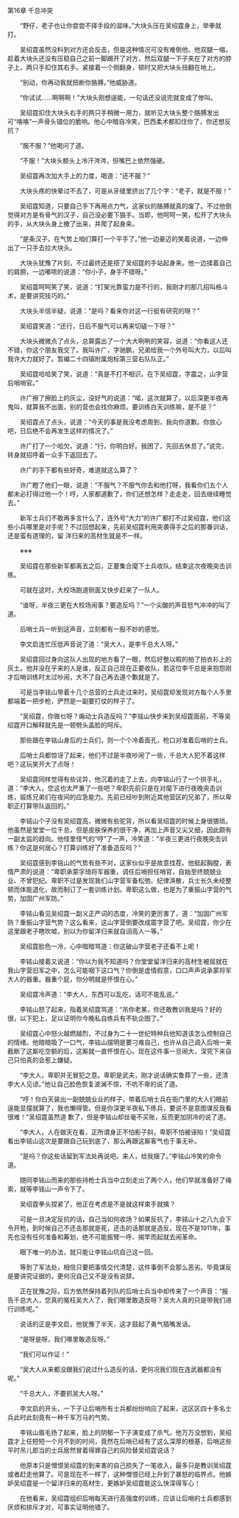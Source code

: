 第16章 千总冲突

　　“野仔，老子也让你尝尝不择手段的滋味。”大块头压在吴绍霆身上，举拳就打。

　　吴绍霆虽然没料到对方还会反击，但是这种情况可没有难倒他。他双腿一缩，趁着大块头还没有压稳自己之前一脚踢开了对方，然后双腿一下子夹在了对方的脖子上，两只手扣住其右手。紧接着一个侧翻身，顿时又把大块头扭翻在地上。

　　“别动，你再动我就扭断你胳膊。”他威胁道。

　　“你试试……啊啊啊！”大块头刚想逞能，一句话还没说完就变成了惨叫。

　　吴绍霆扣住大块头右手的两只手稍微一用力，就听见大块头整个胳膊发出可“咯咯”一声骨头错位的脆响。他心中暗自冷笑，巴西柔术都扣住你了，你还想反抗？

　　“服不服？”他喝问了道。

　　“不服！”大块头额头上冷汗涔涔，但嘴巴上依然强硬。

　　吴绍霆再次加大手上的力度，喝道：“还不服？”

　　大块头疼的快晕过不去了，可是从牙缝里挤出了几个字：“老子，就是不服！”

　　吴绍霆知道，只要自己手下再用点力气，这家伙的胳膊就真的废了。不过他倒觉得对方是有骨气的汉子，自己没必要下狠手。当即，他呵呵一笑，松开了大块头的手，从大块头身上撤了出来，并爬了起身来。

　　“是条汉子，在气势上咱们算打一个平手了。”他一边豪迈的笑着说道，一边伸出了一只手去拉大块头。

　　大块头犹豫了片刻，不过最终还是搭了吴绍霆的手站起身来。他一边揉着自己的肩膀，一边嘟哝的说道：“你小子，身手不错呀。”

　　吴绍霆呵呵笑了笑，说道：“打架光靠蛮力是不行的，我刚才的那几招叫格斗术，是要讲究技巧的。”

　　大块头半信半疑，说道：“是吗？看来你对这一行挺有研究的呀？”

　　吴绍霆笑道：“还行，日后不服气可以再来切磋一下呀？”

　　大块头微微点了点头，总算露出了一个大大咧咧的笑容，说道：“你看这人还不错，你这个朋友我交了。我叫许广，字驰鹏，兄弟给我一个外号叫大力，以后叫我许大力就好了。暂编二十四镇附属炮标第三营右队队正。”

　　吴绍霆哈哈笑了笑，说道：“真是不打不相识。在下吴绍霆，字震之，山字营后哨哨官。”

　　许广擦了擦脸上的灰尘，没好气的说道：“喏，这次就算了，以后深更半夜再鬼叫，就算我不出面，别的营也会找你麻烦。要训练白天训练嘛，是不是？”

　　吴绍霆点了点头，说道：“今天的事是我没考虑周到，我向你道歉。你放心吧，日后绝不会再发生这样的情况了。”

　　许广打了一个哈欠，说道：“行，你明白好。我困了，先回去休息了。”说完，转身就招呼着一众手下返回去了。

　　许广的手下都有些好奇，难道就这么算了？

　　许广瞪了他们一眼，说道：“不服气？不服气你去和他打呀，我看你们五个人都未必打得过他一个！哼，人家都道歉了，你们还想怎样？走走走，回去继续睡觉去。”

　　新军士兵们不敢再多言什么了，连外号“大力”的许广都打不过吴绍霆，他们这些小兵哪里是对手呢？不过回想起来，先前吴绍霆利用突袭得手之后的那番训话，还是蛮有道理的，留
洋归来的高材生就是不一样。

　　※※※

　　吴绍霆在那些新军都离去之后，正要集合麾下士兵收队，结束这次夜晚突击训练。

　　可就在这时，大校场跑道侧面又快步赶来了一队人。

　　“谁呀，半夜三更在大校场闹事？要造反吗？”一个尖酸的声音怒气冲冲的叫了道。

　　后哨士兵一听到这声音，立刻都有一股不妙的感觉。

　　李文启连忙压低声音说了道：“吴大人，是李千总大人呀。”

　　吴绍霆回过身向这队人出现的地方看了一眼，然后好整以暇的拍了拍衣衫上的灰土。他并没在乎来的人是谁，反正自己现在正要收队，若这位李千总是来抱怨刚才后哨训练时太过吵闹，大不了自己再去道个歉就是了。

　　可是当李铭山带着十几个总营的士兵走过来时，吴绍霆却发现对方每个人手里都端着一把步枪，俨然是一副要打仗的样子了。

　　“吴绍霆，你做乜呀？煽动士兵造反吗？”李铭山快步来到吴绍霆面前，不等吴绍霆开口解释就先是一顿劈头盖脸的呵斥。

　　那些跟在李铭山身后的士兵们，则一个个冷着面孔，枪口对准着后哨的士兵。

　　后哨士兵都惊讶了起来，他们不过是半夜吵闹了一些，千总大人犯不着这样吧？这玩笑开大了点呀！

　　吴绍霆同样觉得有些诧异，他沉着的走了上去，向李铭山行了一个拱手礼，道：“李大人，您这也太严重了一些吧？卑职先前只是在对麾下进行夜晚突击训练，锻炼兄弟们在夜间的应急能力。先前已经吵到附近其他营区的兄弟了，所以卑职正打算带队返回的。”

　　李铭山个子没有吴绍霆高，微微有些驼背，所以看吴绍霆的时候上身很猥琐。他虽然是堂堂一位千总，但是皮肤保养的很干净，再加上声音又尖又细，因此颇有一副太监的趋向。他怪里怪气的“哼”了一声，冷笑道：“半夜三更进行夜晚突击训练？你这是何居心？打算训练好了准备造反吗？”

　　吴绍霆感到李铭山的气势有些不对，这家伙似乎是故意找茬。他挺起胸膛，表情严肃的说道：“卑职承蒙孚琦将军器重，调任后哨担任哨官，自始至终兢兢业业、不曾犯纪。卑职不过是发现我们山字营军备松弛、纪律涣散，兵士长久未经整顿而体能退化，故而制订了一套训练计划。卑职这么做，也是为了重振山字营的气势，加固广州军防。”

　　李铭山看见吴绍霆一副义正严词的态度，冷笑的更厉害了，道：“加固广州军防？重振山字营气势？这么看来，这山字营倒要改成震字营了吧。吴绍霆，你少在这里跟老子瞎吹嘘，别以为你留洋归来就自诩高人一等。”

　　吴绍霆脸色一冷，心中暗暗骂道：你这破山字营老子还看不上呢！

　　李铭山接着又说道：“你以为我不知道吗？你堂堂留洋归来的高材生被屈就在我山字营旧军之中，怎么可能咽下这口气？你倒是虚情假意，口口声声说承蒙将军大人的器重。器重个屁，你分明就是怀恨在心。”

　　吴绍霆冷声道：“李大人，东西可以乱吃，话可不能乱说。”

　　李铭山怒了起来，指着吴绍霆骂道：“吊你老某，你还敢教训我是吗？好的很，以下犯上，足以证明你今晚私自练兵有不轨企图了。”

　　吴绍霆心中怒火越燃越烈，不过身为二十一世纪特种兵他知道该怎么控制自己的情绪。他暗暗吸了一口气，李铭山摆明是要刁难自己，也许从自己调入后哨一来截断了这厮吃空额的后，这厮就一直怀恨在心。现在这件事一旦闹大，深究下来自己只怕真的会惹上嫌疑。

　　“李大人，卑职并无冒犯之意。卑职是武夫，刚才说话确实鲁莽了一些，还清李大人见谅。”他让自己脸色恢复波澜不惊，不吭不卑的说了道。

　　“哼！你白天装出一副兢兢业业的样子，带着后哨士兵在衙门里的大人们眼前逞能显摆就算了，我也懒得管。但是你深更半夜私下练兵，要说不是意图谋反我看很难！”吴绍霆虽然道
歉了，但是李铭山却丝毫不买账，反而更加阴冷的说了道。

　　“李大人，人在做天在看，正所谓身正不怕影子斜，卑职不怕被诬陷！”吴绍霆看出李铭山这次是要跟自己玩到底了，那么再跟这厮客气也于事无补。

　　“是吗？你这些话留到军法处再说吧。来人，给我捆了。”李铭山冷笑的命令道。

　　随同李铭山而来的那些持枪士兵当中立刻走出了两个人，他们早就准备好了绳索，就等李铭山一声令下了。

　　吴绍霆拳头捏紧了，他正在考虑是不是就这样束手就擒？

　　可是一旦决定反抗的话，自己当如何收场？如果反抗了，李铭山十之八九会下令开枪，到时候自己不还击那就是死，还击的话那就是造反。现在不是1911年，事先也没有任何准备和筹划，绝不可能振臂一呼、揭竿而起就去闹革命。

　　眼下唯一的办法，就只能让李铭山坑自己这一回。

　　等到了军法处，相信只要把事情交代清楚，这件事倒不会那么恶劣。毕竟谋反是要讲究证据的，更何况自己又不是没有说辞。

　　正在犹豫之际，后方依然保持着列队的后哨士兵当中却传来了一个声音：“报告千总大人，您真的冤枉吴大人了，我们哪里敢造反呀？吴大人真的只是带我们进行训练呢。”

　　说话的正是李文启，他犹豫了半天，这才鼓起了勇气插嘴发话。

　　“是呀是呀，我们哪里敢造反呀。”

　　“我们可以作证！”

　　“吴大人从来都没跟我们说过什么造反的话，更何况我们现在连武器都没有呢。”

　　“千总大人，不要抓吴大人呀。”

　　李文启的开头，一下子让后哨所有士兵都纷纷响应了起来，这区区四十多名士兵此时此刻竟有一种千军万马的气势。

　　李铭山眉毛扬了起来，脸上的阴郁一下子演变成了杀气。他万万没想到，吴绍霆才上任短短一个月不到的时间，竟然在后哨已经有了这么深厚的根基，后哨这些平时吊儿郎当的士兵居然冒着得罪自己的风险替吴绍霆说话？

　　他原本只是憎恨吴绍霆的到来害的自己损失了一笔收入，最多只是教训吴绍霆或者赶走他算了。可是现在不一样了，这种憎恨已经上升到了暴怒的临界点。他嫉妒吴绍霆是一个留洋归来的高材生，更嫉妒吴绍霆能这么快深得军心！

　　在他看来，吴绍霆组织后哨每天进行高强度的训练，应该让后哨的士兵都感到厌烦和排斥才对，可事实证明他错了。
